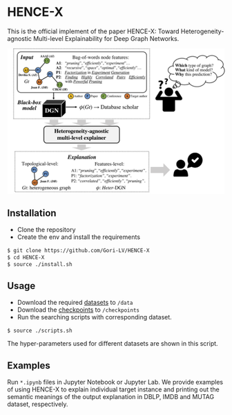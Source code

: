 # HENCE-X

This is the official implement of the paper HENCE-X: Toward Heterogeneity-agnostic Multi-level Explainability for Deep Graph Networks.

[//]: # (![our_work]&#40;/intro_eg.png&#41;)
<p align="center">
  <img src="https://github.com/Gori-LV/HENCE-X/blob/main/intro_eg.png" />
</p>

[//]: # ([On Explainability of Graph Neural Networks via Subgraph Explorations]&#40;https://arxiv.org/abs/2102.05152&#41;)


## Installation
* Clone the repository 
* Create the env and install the requirements

```shell script
$ git clone https://github.com/Gori-LV/HENCE-X
$ cd HENCE-X
$ source ./install.sh
```

## Usage
* Download the required [datasets](https://hkustconnect-my.sharepoint.com/:f:/g/personal/glvab_connect_ust_hk/EpM6pkwnocROhKFBgJBIrqMBcfT0EX81WQA0RwpvqN923g?e=tNKQIF) to `/data`
* Download the [checkpoints](https://hkustconnect-my.sharepoint.com/:f:/g/personal/glvab_connect_ust_hk/Eg1VmSOyXFpHjIMP_gwXhssBR1OToeP4i75LUBlcmVgRCA?e=netLrt) to `/checkpoints`
* Run the searching scripts with corresponding dataset.
```shell script
$ source ./scripts.sh
``` 
The hyper-parameters used for different datasets are shown in this script.


## Examples
Run `*.ipynb` files in Jupyter Notebook or Jupyter Lab.  We provide examples of using HENCE-X to explain individual target instance and printing out the semantic meanings of the output explanation in DBLP, IMDB and MUTAG dataset, respectively.
